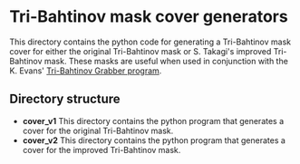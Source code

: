 # Tri-Bahtinov mask cover generators

This directory contains the python code for generating a Tri-Bahtinov mask cover for either the original Tri-Bahtinov mask or S. Takagi's improved Tri-Bahtinov mask. These masks are useful when used in conjunction with the K. Evans' [Tri-Bahtinov
Grabber program](https://github.com/1CM69/Tri-Bahtinov_Grabber).

## Directory structure

* **cover_v1** This directory contains the python program that generates a cover
  for the original Tri-Bahtinov mask.
* **cover_v2** This directory contains the python program that generates a cover
for the improved Tri-Bahtinov mask.


